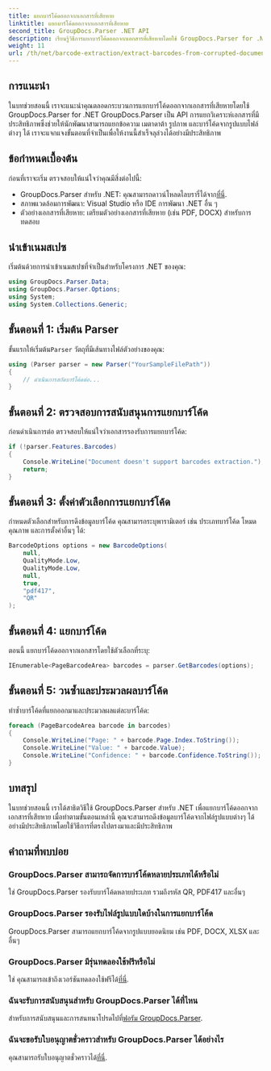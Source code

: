 ```yaml
---
title: แยกบาร์โค้ดออกจากเอกสารที่เสียหาย
linktitle: แยกบาร์โค้ดออกจากเอกสารที่เสียหาย
second_title: GroupDocs.Parser .NET API
description: เรียนรู้วิธีการแยกบาร์โค้ดออกจากเอกสารที่เสียหายโดยใช้ GroupDocs.Parser for .NET บทช่วยสอนที่ครอบคลุมพร้อมคำแนะนำทีละขั้นตอน
weight: 11
url: /th/net/barcode-extraction/extract-barcodes-from-corrupted-document/
---
```

## การแนะนำ
ในบทช่วยสอนนี้ เราจะแนะนำคุณตลอดกระบวนการแยกบาร์โค้ดออกจากเอกสารที่เสียหายโดยใช้ GroupDocs.Parser for .NET GroupDocs.Parser เป็น API การแยกวิเคราะห์เอกสารที่มีประสิทธิภาพซึ่งช่วยให้นักพัฒนาสามารถแยกข้อความ เมตาดาต้า รูปภาพ และบาร์โค้ดจากรูปแบบไฟล์ต่างๆ ได้ เราจะแจกแจงขั้นตอนที่จำเป็นเพื่อให้งานนี้สำเร็จลุล่วงได้อย่างมีประสิทธิภาพ
## ข้อกำหนดเบื้องต้น
ก่อนที่เราจะเริ่ม ตรวจสอบให้แน่ใจว่าคุณมีสิ่งต่อไปนี้:
-  GroupDocs.Parser สำหรับ .NET: คุณสามารถดาวน์โหลดไลบรารี่ได้จาก[ที่นี่](https://releases.groupdocs.com/parser/net/).
- สภาพแวดล้อมการพัฒนา: Visual Studio หรือ IDE การพัฒนา .NET อื่น ๆ
- ตัวอย่างเอกสารที่เสียหาย: เตรียมตัวอย่างเอกสารที่เสียหาย (เช่น PDF, DOCX) สำหรับการทดสอบ

## นำเข้าเนมสเปซ
เริ่มต้นด้วยการนำเข้าเนมสเปซที่จำเป็นสำหรับโครงการ .NET ของคุณ:
```csharp
using GroupDocs.Parser.Data;
using GroupDocs.Parser.Options;
using System;
using System.Collections.Generic;
```
## ขั้นตอนที่ 1: เริ่มต้น Parser
 ขั้นแรกให้เริ่มต้น`Parser` วัตถุที่มีเส้นทางไฟล์ตัวอย่างของคุณ:
```csharp
using (Parser parser = new Parser("YourSampleFilePath"))
{
    // ดำเนินการสกัดบาร์โค้ดต่อ...
}
```
## ขั้นตอนที่ 2: ตรวจสอบการสนับสนุนการแยกบาร์โค้ด
ก่อนดำเนินการต่อ ตรวจสอบให้แน่ใจว่าเอกสารรองรับการแยกบาร์โค้ด:
```csharp
if (!parser.Features.Barcodes)
{
    Console.WriteLine("Document doesn't support barcodes extraction.");
    return;
}
```
## ขั้นตอนที่ 3: ตั้งค่าตัวเลือกการแยกบาร์โค้ด
กำหนดตัวเลือกสำหรับการดึงข้อมูลบาร์โค้ด คุณสามารถระบุพารามิเตอร์ เช่น ประเภทบาร์โค้ด โหมดคุณภาพ และการตั้งค่าอื่นๆ ได้:
```csharp
BarcodeOptions options = new BarcodeOptions(
    null,
    QualityMode.Low,
    QualityMode.Low,
    null,
    true,
    "pdf417",
    "QR"
);
```
## ขั้นตอนที่ 4: แยกบาร์โค้ด
ตอนนี้ แยกบาร์โค้ดออกจากเอกสารโดยใช้ตัวเลือกที่ระบุ:
```csharp
IEnumerable<PageBarcodeArea> barcodes = parser.GetBarcodes(options);
```
## ขั้นตอนที่ 5: วนซ้ำและประมวลผลบาร์โค้ด
ทำซ้ำบาร์โค้ดที่แยกออกมาและประมวลผลแต่ละบาร์โค้ด:
```csharp
foreach (PageBarcodeArea barcode in barcodes)
{
    Console.WriteLine("Page: " + barcode.Page.Index.ToString());
    Console.WriteLine("Value: " + barcode.Value);
    Console.WriteLine("Confidence: " + barcode.Confidence.ToString());
}
```

## บทสรุป
ในบทช่วยสอนนี้ เราได้สาธิตวิธีใช้ GroupDocs.Parser สำหรับ .NET เพื่อแยกบาร์โค้ดออกจากเอกสารที่เสียหาย เมื่อทำตามขั้นตอนเหล่านี้ คุณจะสามารถดึงข้อมูลบาร์โค้ดจากไฟล์รูปแบบต่างๆ ได้อย่างมีประสิทธิภาพโดยใช้วิธีการที่ตรงไปตรงมาและมีประสิทธิภาพ

## คำถามที่พบบ่อย
### GroupDocs.Parser สามารถจัดการบาร์โค้ดหลายประเภทได้หรือไม่
ใช่ GroupDocs.Parser รองรับบาร์โค้ดหลายประเภท รวมถึงรหัส QR, PDF417 และอื่นๆ
### GroupDocs.Parser รองรับไฟล์รูปแบบใดบ้างในการแยกบาร์โค้ด
GroupDocs.Parser สามารถแยกบาร์โค้ดจากรูปแบบยอดนิยม เช่น PDF, DOCX, XLSX และอื่นๆ
### GroupDocs.Parser มีรุ่นทดลองใช้ฟรีหรือไม่
 ใช่ คุณสามารถเข้าถึงเวอร์ชันทดลองใช้ฟรีได้[ที่นี่](https://releases.groupdocs.com/).
### ฉันจะรับการสนับสนุนสำหรับ GroupDocs.Parser ได้ที่ไหน
 สำหรับการสนับสนุนและการสนทนาโปรดไปที่[ฟอรัม GroupDocs.Parser](https://forum.groupdocs.com/c/parser/17).
### ฉันจะขอรับใบอนุญาตชั่วคราวสำหรับ GroupDocs.Parser ได้อย่างไร
 คุณสามารถรับใบอนุญาตชั่วคราวได้[ที่นี่](https://purchase.groupdocs.com/temporary-license/).